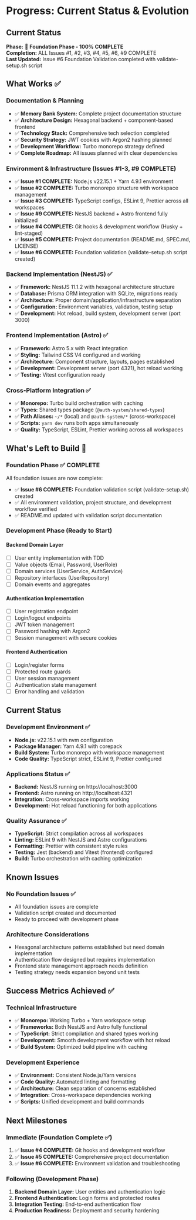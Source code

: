 # Progress: Current Status & Evolution

## Current Status

**Phase:** 🎉 **Foundation Phase - 100% COMPLETE**  
**Completion:** ALL Issues #1, #2, #3, #4, #5, #6, #9 COMPLETE  
**Last Updated:** Issue #6 Foundation Validation completed with validate-setup.sh script

## What Works ✅

### Documentation & Planning

- ✅ **Memory Bank System:** Complete project documentation structure
- ✅ **Architecture Design:** Hexagonal backend + component-based frontend
- ✅ **Technology Stack:** Comprehensive tech selection completed
- ✅ **Security Strategy:** JWT cookies with Argon2 hashing planned
- ✅ **Development Workflow:** Turbo monorepo strategy defined
- ✅ **Complete Roadmap:** All issues planned with clear dependencies

### Environment & Infrastructure (Issues #1-3, #9 COMPLETE)

- ✅ **Issue #1 COMPLETE:** Node.js v22.15.1 + Yarn 4.9.1 environment
- ✅ **Issue #2 COMPLETE:** Turbo monorepo structure with workspace management
- ✅ **Issue #3 COMPLETE:** TypeScript configs, ESLint 9, Prettier across all workspaces
- ✅ **Issue #9 COMPLETE:** NestJS backend + Astro frontend fully initialized
- ✅ **Issue #4 COMPLETE:** Git hooks & development workflow (Husky + lint-staged)
- ✅ **Issue #5 COMPLETE:** Project documentation (README.md, SPEC.md, LICENSE)
- ✅ **Issue #6 COMPLETE:** Foundation validation (validate-setup.sh script created)

### Backend Implementation (NestJS) ✅

- ✅ **Framework:** NestJS 11.1.2 with hexagonal architecture structure
- ✅ **Database:** Prisma ORM integration with SQLite, migrations ready
- ✅ **Architecture:** Proper domain/application/infrastructure separation
- ✅ **Configuration:** Environment variables, validation, testing setup
- ✅ **Development:** Hot reload, build system, development server (port 3000)

### Frontend Implementation (Astro) ✅

- ✅ **Framework:** Astro 5.x with React integration
- ✅ **Styling:** Tailwind CSS V4 configured and working
- ✅ **Architecture:** Component structure, layouts, pages established
- ✅ **Development:** Development server (port 4321), hot reload working
- ✅ **Testing:** Vitest configuration ready

### Cross-Platform Integration ✅

- ✅ **Monorepo:** Turbo build orchestration with caching
- ✅ **Types:** Shared types package (`@auth-system/shared-types`)
- ✅ **Path Aliases:** `~/*` (local) and `@auth-system/*` (cross-workspace)
- ✅ **Scripts:** `yarn dev` runs both apps simultaneously
- ✅ **Quality:** TypeScript, ESLint, Prettier working across all workspaces

## What's Left to Build 🚧

### Foundation Phase ✅ COMPLETE

All foundation issues are now complete:

- ✅ **Issue #6 COMPLETE:** Foundation validation script (validate-setup.sh) created
- ✅ All environment validation, project structure, and development workflow verified
- ✅ README.md updated with validation script documentation

### Development Phase (Ready to Start)

#### Backend Domain Layer

- [ ] User entity implementation with TDD
- [ ] Value objects (Email, Password, UserRole)
- [ ] Domain services (UserService, AuthService)
- [ ] Repository interfaces (UserRepository)
- [ ] Domain events and aggregates

#### Authentication Implementation

- [ ] User registration endpoint
- [ ] Login/logout endpoints
- [ ] JWT token management
- [ ] Password hashing with Argon2
- [ ] Session management with secure cookies

#### Frontend Authentication

- [ ] Login/register forms
- [ ] Protected route guards
- [ ] User session management
- [ ] Authentication state management
- [ ] Error handling and validation

## Current Status

### Development Environment ✅

- **Node.js:** v22.15.1 with nvm configuration
- **Package Manager:** Yarn 4.9.1 with corepack
- **Build System:** Turbo monorepo with workspace management
- **Code Quality:** TypeScript strict, ESLint 9, Prettier configured

### Applications Status ✅

- **Backend:** NestJS running on http://localhost:3000
- **Frontend:** Astro running on http://localhost:4321
- **Integration:** Cross-workspace imports working
- **Development:** Hot reload functioning for both applications

### Quality Assurance ✅

- **TypeScript:** Strict compilation across all workspaces
- **Linting:** ESLint 9 with NestJS and Astro configurations
- **Formatting:** Prettier with consistent style rules
- **Testing:** Jest (backend) and Vitest (frontend) configured
- **Build:** Turbo orchestration with caching optimization

## Known Issues

### No Foundation Issues ✅

- All foundation issues are complete
- Validation script created and documented
- Ready to proceed with development phase

### Architecture Considerations

- Hexagonal architecture patterns established but need domain implementation
- Authentication flow designed but requires implementation
- Frontend state management approach needs definition
- Testing strategy needs expansion beyond unit tests

## Success Metrics Achieved ✅

### Technical Infrastructure

- ✅ **Monorepo:** Working Turbo + Yarn workspace setup
- ✅ **Frameworks:** Both NestJS and Astro fully functional
- ✅ **TypeScript:** Strict compilation and shared types working
- ✅ **Development:** Smooth development workflow with hot reload
- ✅ **Build System:** Optimized build pipeline with caching

### Development Experience

- ✅ **Environment:** Consistent Node.js/Yarn versions
- ✅ **Code Quality:** Automated linting and formatting
- ✅ **Architecture:** Clean separation of concerns established
- ✅ **Integration:** Cross-workspace dependencies working
- ✅ **Scripts:** Unified development and build commands

## Next Milestones

### Immediate (Foundation Complete ✅)

1. ✅ **Issue #4 COMPLETE:** Git hooks and development workflow
2. ✅ **Issue #5 COMPLETE:** Comprehensive project documentation
3. ✅ **Issue #6 COMPLETE:** Environment validation and troubleshooting

### Following (Development Phase)

1. **Backend Domain Layer:** User entities and authentication logic
2. **Frontend Authentication:** Login forms and protected routes
3. **Integration Testing:** End-to-end authentication flow
4. **Production Readiness:** Deployment and security hardening
